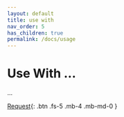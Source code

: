 ```yaml
---
layout: default
title: use with
nav_order: 5
has_children: true
permalink: /docs/usage
---
```


# Use With ...

...

[Request](https://github.com/assay-it/assay-it.github.io/issues){: .btn .fs-5 .mb-4 .mb-md-0 }
